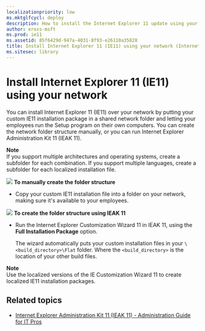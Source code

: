 ```yaml
---
localizationpriority: low
ms.mktglfcycl: deploy
description: How to install the Internet Explorer 11 update using your network
author: eross-msft
ms.prod: ie11
ms.assetid: 85f6429d-947a-4031-8f93-e26110a35828
title: Install Internet Explorer 11 (IE11) using your network (Internet Explorer 11 for IT Pros)
ms.sitesec: library
---
```



# Install Internet Explorer 11 (IE11) using your network
You can install Internet Explorer 11 (IE11) over your network by putting your custom IE11 installation package in a shared network folder and letting your employees run the Setup program on their own computers. You can create the network folder structure manually, or you can run Internet Explorer Administration Kit 11 (IEAK 11).

**Note**<br>If you support multiple architectures and operating systems, create a subfolder for each combination. If you support multiple languages, create a subfolder for each localized installation file.

 ![](images/wedge.gif) **To manually create the folder structure**

-   Copy your custom IE11 installation file into a folder on your network, making sure it's available to your employees.

 ![](images/wedge.gif) **To create the folder structure using IEAK 11**

-   Run the Internet Explorer Customization Wizard 11 in IEAK 11, using the **Full Installation Package** option.<p>
The wizard automatically puts your custom installation files in your `\<build_directory>\Flat` folder. Where the `<build_directory>` is the location of your other build files.

**Note**<br>Use the localized versions of the IE Customization Wizard 11 to create localized IE11 installation packages.

## Related topics
- [Internet Explorer Administration Kit 11 (IEAK 11) - Administration Guide for IT Pros](../ie11-ieak/index.md)
     

 

 



